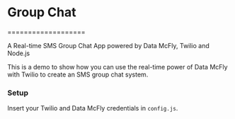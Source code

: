 # Group Chat
===================

A Real-time SMS Group Chat App powered by Data McFly, Twilio and Node.js

This is a demo to show how you can use the real-time power of Data McFly with Twilio to create an SMS group chat system.

### Setup

Insert your Twilio and Data McFly credentials in `config.js`.